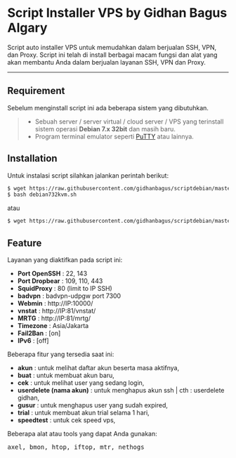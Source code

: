 Script Installer VPS by Gidhan Bagus Algary
===================

Script auto installer VPS untuk memudahkan dalam berjualan SSH, VPN, dan Proxy. Script ini telah di install berbagai macam fungsi dan alat yang akan membantu Anda dalam berjualan layanan SSH, VPN dan Proxy.

----------

Requirement
-------------

Sebelum menginstall script ini ada beberapa sistem yang dibutuhkan.

> - Sebuah server / server virtual / cloud server / VPS yang terinstall sistem operasi **Debian 7.x 32bit** dan masih baru.
> - Program terminal emulator seperti [PuTTY](http://www.putty.org/) atau lainnya.

Installation
-------------
Untuk instalasi script silahkan jalankan perintah berikut:
```sh
$ wget https://raw.githubusercontent.com/gidhanbagus/scriptdebian/master/debian732kvm.sh
$ bash debian732kvm.sh
```
atau

```sh
$ wget https://raw.githubusercontent.com/gidhanbagus/scriptdebian/master/debian732kvm.sh && bash debian732kvm.sh
```
Feature
-------------

Layanan yang diaktifkan pada script ini:

 - **Port OpenSSH** : 22, 143
 - **Port Dropbear** : 109, 110, 443
 - **SquidProxy**    : 80 (limit to IP SSH)
 - **badvpn**   : badvpn-udpgw port 7300
 - **Webmin**   : http://IP:10000/
 - **vnstat**   : http://IP:81/vnstat/
 - **MRTG**     : http://IP:81/mrtg/
 - **Timezone** : Asia/Jakarta
 - **Fail2Ban** : [on]
 - **IPv6**     : [off]

Beberapa fitur yang tersedia saat ini:

 - **akun** : untuk melihat daftar akun beserta masa aktifnya,
 - **buat** : untuk membuat akun baru,
 - **cek** : untuk melihat user yang sedang login,
 - **userdelete (nama akun)** : untuk menghapus akun ssh | cth : userdelete gidhan,
 - **gusur** : untuk menghapus user yang sudah expired,
 - **trial** : untuk membuat akun trial selama 1 hari,
 - **speedtest** : untuk cek speed vps,

Beberapa alat atau tools yang dapat Anda gunakan:
<pre>axel, bmon, htop, iftop, mtr, nethogs</pre>

